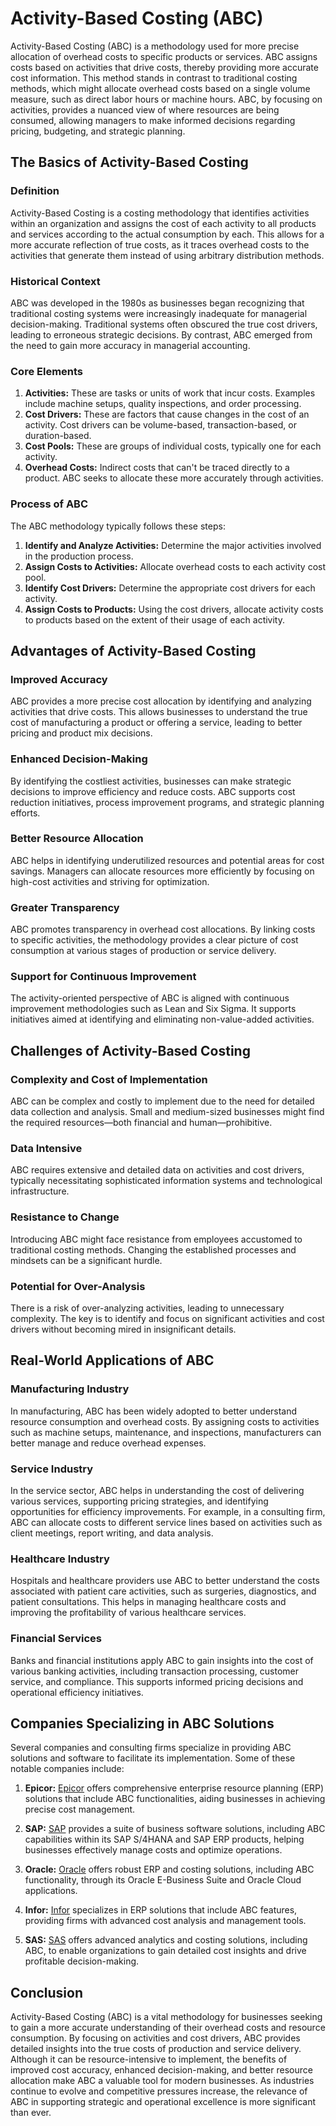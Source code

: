 # Activity-Based Costing (ABC)

Activity-Based Costing (ABC) is a methodology used for more precise allocation of overhead costs to specific products or services. ABC assigns costs based on activities that drive costs, thereby providing more accurate cost information. This method stands in contrast to traditional costing methods, which might allocate overhead costs based on a single volume measure, such as direct labor hours or machine hours. ABC, by focusing on activities, provides a nuanced view of where resources are being consumed, allowing managers to make informed decisions regarding pricing, budgeting, and strategic planning.

## The Basics of Activity-Based Costing

### Definition
Activity-Based Costing is a costing methodology that identifies activities within an organization and assigns the cost of each activity to all products and services according to the actual consumption by each. This allows for a more accurate reflection of true costs, as it traces overhead costs to the activities that generate them instead of using arbitrary distribution methods.

### Historical Context
ABC was developed in the 1980s as businesses began recognizing that traditional costing systems were increasingly inadequate for managerial decision-making. Traditional systems often obscured the true cost drivers, leading to erroneous strategic decisions. By contrast, ABC emerged from the need to gain more accuracy in managerial accounting.

### Core Elements
1. **Activities:** These are tasks or units of work that incur costs. Examples include machine setups, quality inspections, and order processing.
2. **Cost Drivers:** These are factors that cause changes in the cost of an activity. Cost drivers can be volume-based, transaction-based, or duration-based.
3. **Cost Pools:** These are groups of individual costs, typically one for each activity.
4. **Overhead Costs:** Indirect costs that can't be traced directly to a product. ABC seeks to allocate these more accurately through activities.

### Process of ABC
The ABC methodology typically follows these steps:
1. **Identify and Analyze Activities:** Determine the major activities involved in the production process.
2. **Assign Costs to Activities:** Allocate overhead costs to each activity cost pool.
3. **Identify Cost Drivers:** Determine the appropriate cost drivers for each activity.
4. **Assign Costs to Products:** Using the cost drivers, allocate activity costs to products based on the extent of their usage of each activity.

## Advantages of Activity-Based Costing

### Improved Accuracy
ABC provides a more precise cost allocation by identifying and analyzing activities that drive costs. This allows businesses to understand the true cost of manufacturing a product or offering a service, leading to better pricing and product mix decisions.

### Enhanced Decision-Making
By identifying the costliest activities, businesses can make strategic decisions to improve efficiency and reduce costs. ABC supports cost reduction initiatives, process improvement programs, and strategic planning efforts.

### Better Resource Allocation
ABC helps in identifying underutilized resources and potential areas for cost savings. Managers can allocate resources more efficiently by focusing on high-cost activities and striving for optimization.

### Greater Transparency
ABC promotes transparency in overhead cost allocations. By linking costs to specific activities, the methodology provides a clear picture of cost consumption at various stages of production or service delivery.

### Support for Continuous Improvement
The activity-oriented perspective of ABC is aligned with continuous improvement methodologies such as Lean and Six Sigma. It supports initiatives aimed at identifying and eliminating non-value-added activities.

## Challenges of Activity-Based Costing

### Complexity and Cost of Implementation
ABC can be complex and costly to implement due to the need for detailed data collection and analysis. Small and medium-sized businesses might find the required resources—both financial and human—prohibitive.

### Data Intensive
ABC requires extensive and detailed data on activities and cost drivers, typically necessitating sophisticated information systems and technological infrastructure.

### Resistance to Change
Introducing ABC might face resistance from employees accustomed to traditional costing methods. Changing the established processes and mindsets can be a significant hurdle.

### Potential for Over-Analysis
There is a risk of over-analyzing activities, leading to unnecessary complexity. The key is to identify and focus on significant activities and cost drivers without becoming mired in insignificant details.

## Real-World Applications of ABC

### Manufacturing Industry
In manufacturing, ABC has been widely adopted to better understand resource consumption and overhead costs. By assigning costs to activities such as machine setups, maintenance, and inspections, manufacturers can better manage and reduce overhead expenses.

### Service Industry
In the service sector, ABC helps in understanding the cost of delivering various services, supporting pricing strategies, and identifying opportunities for efficiency improvements. For example, in a consulting firm, ABC can allocate costs to different service lines based on activities such as client meetings, report writing, and data analysis.

### Healthcare Industry
Hospitals and healthcare providers use ABC to better understand the costs associated with patient care activities, such as surgeries, diagnostics, and patient consultations. This helps in managing healthcare costs and improving the profitability of various healthcare services.

### Financial Services
Banks and financial institutions apply ABC to gain insights into the cost of various banking activities, including transaction processing, customer service, and compliance. This supports informed pricing decisions and operational efficiency initiatives.

## Companies Specializing in ABC Solutions

Several companies and consulting firms specialize in providing ABC solutions and software to facilitate its implementation. Some of these notable companies include:

1. **Epicor:** [Epicor](https://www.epicor.com/) offers comprehensive enterprise resource planning (ERP) solutions that include ABC functionalities, aiding businesses in achieving precise cost management.
 
2. **SAP:** [SAP](https://www.sap.com/) provides a suite of business software solutions, including ABC capabilities within its SAP S/4HANA and SAP ERP products, helping businesses effectively manage costs and optimize operations.

3. **Oracle:** [Oracle](https://www.oracle.com/) offers robust ERP and costing solutions, including ABC functionality, through its Oracle E-Business Suite and Oracle Cloud applications.

4. **Infor:** [Infor](https://www.infor.com/) specializes in ERP solutions that include ABC features, providing firms with advanced cost analysis and management tools.

5. **SAS:** [SAS](https://www.sas.com/) offers advanced analytics and costing solutions, including ABC, to enable organizations to gain detailed cost insights and drive profitable decision-making.

## Conclusion

Activity-Based Costing (ABC) is a vital methodology for businesses seeking to gain a more accurate understanding of their overhead costs and resource consumption. By focusing on activities and cost drivers, ABC provides detailed insights into the true costs of production and service delivery. Although it can be resource-intensive to implement, the benefits of improved cost accuracy, enhanced decision-making, and better resource allocation make ABC a valuable tool for modern businesses. As industries continue to evolve and competitive pressures increase, the relevance of ABC in supporting strategic and operational excellence is more significant than ever.